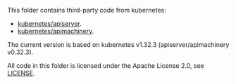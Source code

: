 This folder contains third-party code from kubernetes:

- [kubernetes/apiserver](https://github.com/kubernetes/apiserver).
- [kubernetes/apimachinery](https://github.com/kubernetes/apimachinery).

The current version is based on kubernetes v1.32.3 (apiserver/apimachinery v0.32.3).

All code in this folder is licensed under the Apache License 2.0, see [LICENSE](LICENSE).
